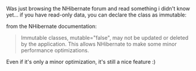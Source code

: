 Was just browsing the NHibernate forum and read something i didn't know yet... if you have read-only data, you can declare the class as immutable:

<script src="https://gist.github.com/3611495.js?file=s1.xml"></script>

from the NHibernate documentation:

> Immutable classes, mutable="false", may not be updated or deleted by the application. This allows NHibernate to make some minor performance optimizations.

Even if it's only a minor optimization, it's still a nice feature :)
